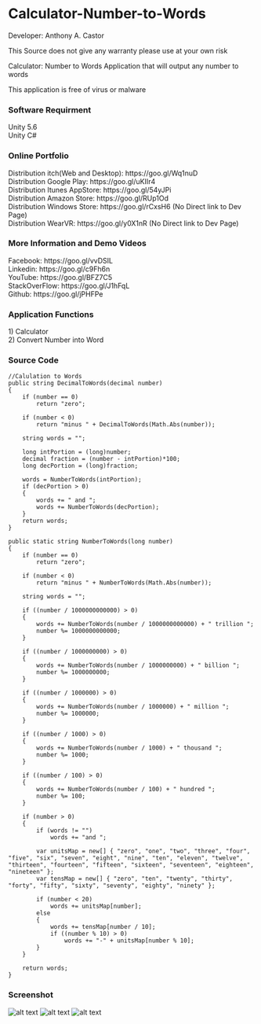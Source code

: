 # Calculator-Number-to-Words
Developer: Anthony A. Castor

This Source does not give any warranty please use at your own risk </br>

Calculator: Number to Words Application that will output any number to words </br>

This application is free of virus or malware </br>

<h3>Software Requirment </h3>
Unity 5.6<br/>
Unity C#<br/>

<h3>Online Portfolio</h3>
Distribution itch(Web and Desktop): https://goo.gl/Wq1nuD </br>
Distribution Google Play: https://goo.gl/uKIIr4 </br>
Distribution Itunes AppStore: https://goo.gl/54yJPi </br>
Distribution Amazon Store: https://goo.gl/RUp1Od </br>
Distribution Windows Store: https://goo.gl/rCxsH6   (No Direct link to Dev Page) </br>
Distribution WearVR: https://goo.gl/y0X1nR  (No Direct link to Dev Page) </br>

<h3>More Information and Demo Videos </h3>
Facebook: https://goo.gl/vvDSIL </br>
Linkedin: https://goo.gl/c9Fh6n </br>
YouTube: https://goo.gl/BFZ7C5 </br>
StackOverFlow: https://goo.gl/J1hFqL </br>
Github: https://goo.gl/jPHFPe </br>


<h3>Application Functions</h3>
1) Calculator </br>
2) Convert Number into Word </br>


<h3>Source Code</h3>

	//Calulation to Words
	public string DecimalToWords(decimal number)
	{
		if (number == 0)
			return "zero";

		if (number < 0)
			return "minus " + DecimalToWords(Math.Abs(number));

		string words = "";

		long intPortion = (long)number;
		decimal fraction = (number - intPortion)*100;
		long decPortion = (long)fraction;

		words = NumberToWords(intPortion);
		if (decPortion > 0)
		{
			words += " and ";
			words += NumberToWords(decPortion);
		}
		return words;
	}

	public static string NumberToWords(long number)
	{
		if (number == 0)
			return "zero";

		if (number < 0)
			return "minus " + NumberToWords(Math.Abs(number));

		string words = "";

		if ((number / 1000000000000) > 0)
		{
			words += NumberToWords(number / 1000000000000) + " trillion ";
			number %= 1000000000000;
		}

		if ((number / 1000000000) > 0)
		{
			words += NumberToWords(number / 1000000000) + " billion ";
			number %= 1000000000;
		}

		if ((number / 1000000) > 0)
		{
			words += NumberToWords(number / 1000000) + " million ";
			number %= 1000000;
		}

		if ((number / 1000) > 0)
		{
			words += NumberToWords(number / 1000) + " thousand ";
			number %= 1000;
		}

		if ((number / 100) > 0)
		{
			words += NumberToWords(number / 100) + " hundred ";
			number %= 100;
		}

		if (number > 0)
		{
			if (words != "")
				words += "and ";

			var unitsMap = new[] { "zero", "one", "two", "three", "four", "five", "six", "seven", "eight", "nine", "ten", "eleven", "twelve", "thirteen", "fourteen", "fifteen", "sixteen", "seventeen", "eighteen", "nineteen" };
			var tensMap = new[] { "zero", "ten", "twenty", "thirty", "forty", "fifty", "sixty", "seventy", "eighty", "ninety" };

			if (number < 20)
				words += unitsMap[number];
			else
			{
				words += tensMap[number / 10];
				if ((number % 10) > 0)
					words += "-" + unitsMap[number % 10];
			}
		}

		return words;
	}

<h3>Screenshot</h3>

![alt text](screenshots/1.jpeg "Scene1")
![alt text](screenshots/2.jpeg "Scene2")
![alt text](screenshots/3.jpeg "Scene3")